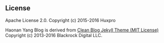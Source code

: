 ## License

Apache License 2.0.
Copyright (c) 2015-2016 Huxpro

Haonan Yang Blog is derived from [Clean Blog Jekyll Theme (MIT License)](https://github.com/BlackrockDigital/startbootstrap-clean-blog-jekyll/)
Copyright (c) 2013-2016 Blackrock Digital LLC.
